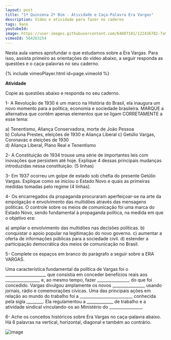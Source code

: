 ```yaml
---
layout: post
title: "1ª Quinzena 2º Bim - Atividade e Caça-Palavra Era Vargas"
description: Vídeo e atividade para fazer no caderno
tags: 9ano
youtubeId: 
image: https://user-images.githubusercontent.com/64807181/122436782-7a977d80-cf6f-11eb-9a57-270fec4417c7.png
vimeoId: 564263254
---
```


Nesta aula vamos aprofundar o que estudamos sobre a Era Vargas. Para isso, assista primeiro as orientações do vídeo abaixo, a seguir responda as questões e o caça-palavras no seu caderno.

{% include vimeoPlayer.html id=page.vimeoId %}

**Atividade**

Copie as questões abaixo e responda no seu caderno.

1- A Revolução de 1930 é um marco na História do Brasil, ela inaugura um novo momento para a política, economia e sociedade brasileira. MARQUE a alternativa que contêm apenas elementos que se ligam CORRETAMENTE a esse tema:
                
a) Tenentismo, Aliança Conservadora, morte de João Pessoa             
b) Coluna Prestes, eleições de 1930 e Aliança Liberal
c) Getúlio Vargas, Coronavac e eleições de 1930  
d) Aliança Liberal, Plano Real e Tenentismo 

2- A Constituição de 1934 trouxe uma série de importantes leis com inovações que persistem até hoje. Explique 4 dessas principais mudanças introduzidas nessa constituição. (5 linhas)

3- Em 1937 ocorreu um golpe de estado sob chefia do presente Getúlio Vargas. Explique como se iniciou o Estado Novo e quais as primeiras medidas tomadas pelo regime (4 linhas).

4- Os encarregados da propaganda procuraram aperfeiçoar-se na arte da empolgação e envolvimento das multidões através das mensagens políticas. O controle sobre os meios de comunicação foi uma marca do Estado Novo, sendo fundamental à propaganda política, na medida em que o objetivo era:

a) ampliar o envolvimento das multidões nas decisões políticas.
b) conquistar o apoio popular na legitimação do novo governo.
c) aumentar a oferta de informações públicas para a sociedade civil.
d) estender a participação democrática dos meios de comunicação no Brasil.

5- Complete os espaços em branco do parágrafo a seguir sobre a ERA VARGAS.

Uma característica fundamental da política de Vargas foi o ____________________ que consistia em conceder benefícios reais aos _________________ e, ao mesmo tempo, fazer ________________ do que foi concedido. Vargas divulgou amplamente os novos ________________ usando jornais, rádio e comemorações cívicas. Uma das principais ações em relação ao mundo do trabalho foi a __________________________ conhecida pela sigla ________. Ela regulamentou a _____________ de trabalho e a atividade sindical vinculando-os ao Ministério do ________________.

6- Ache os conceitos históricos sobre Era Vargas no caça-palavra abaixo. Há 6 palavras na vertical, horizontal, diagonal e também ao contrário.

![image](https://user-images.githubusercontent.com/64807181/122436782-7a977d80-cf6f-11eb-9a57-270fec4417c7.png)

